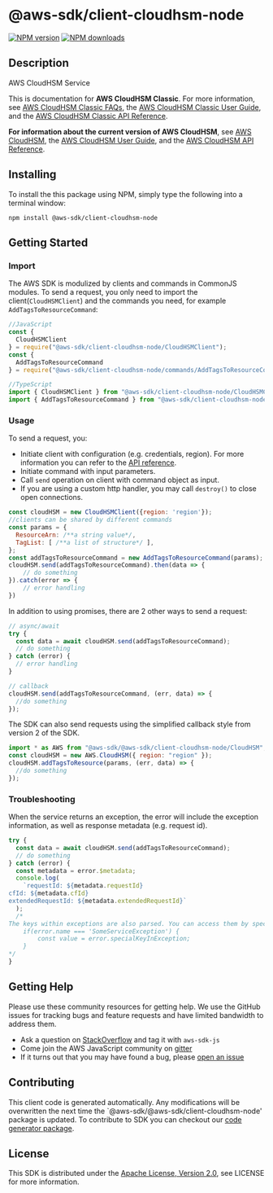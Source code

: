 # @aws-sdk/client-cloudhsm-node

[![NPM version](https://img.shields.io/npm/v/@aws-sdk/client-cloudhsm-node/preview.svg)](https://www.npmjs.com/package/@aws-sdk/client-cloudhsm-node)
[![NPM downloads](https://img.shields.io/npm/dm/@aws-sdk/client-cloudhsm-node.svg)](https://www.npmjs.com/package/@aws-sdk/client-cloudhsm-node)

## Description

<fullname>AWS CloudHSM Service</fullname> <p>This is documentation for <b>AWS CloudHSM Classic</b>. For more information, see <a href="http://aws.amazon.com/cloudhsm/faqs-classic/">AWS CloudHSM Classic FAQs</a>, the <a href="http://docs.aws.amazon.com/cloudhsm/classic/userguide/">AWS CloudHSM Classic User Guide</a>, and the <a href="http://docs.aws.amazon.com/cloudhsm/classic/APIReference/">AWS CloudHSM Classic API Reference</a>.</p> <p> <b>For information about the current version of AWS CloudHSM</b>, see <a href="http://aws.amazon.com/cloudhsm/">AWS CloudHSM</a>, the <a href="http://docs.aws.amazon.com/cloudhsm/latest/userguide/">AWS CloudHSM User Guide</a>, and the <a href="http://docs.aws.amazon.com/cloudhsm/latest/APIReference/">AWS CloudHSM API Reference</a>.</p>

## Installing

To install the this package using NPM, simply type the following into a terminal window:

```
npm install @aws-sdk/client-cloudhsm-node
```

## Getting Started

### Import

The AWS SDK is modulized by clients and commands in CommonJS modules. To send a request, you only need to import the client(`CloudHSMClient`) and the commands you need, for example `AddTagsToResourceCommand`:

```javascript
//JavaScript
const {
  CloudHSMClient
} = require("@aws-sdk/client-cloudhsm-node/CloudHSMClient");
const {
  AddTagsToResourceCommand
} = require("@aws-sdk/client-cloudhsm-node/commands/AddTagsToResourceCommand");
```

```javascript
//TypeScript
import { CloudHSMClient } from "@aws-sdk/client-cloudhsm-node/CloudHSMClient";
import { AddTagsToResourceCommand } from "@aws-sdk/client-cloudhsm-node/commands/AddTagsToResourceCommand";
```

### Usage

To send a request, you:

- Initiate client with configuration (e.g. credentials, region). For more information you can refer to the [API reference][].
- Initiate command with input parameters.
- Call `send` operation on client with command object as input.
- If you are using a custom http handler, you may call `destroy()` to close open connections.

```javascript
const cloudHSM = new CloudHSMClient({region: 'region'});
//clients can be shared by different commands
const params = {
  ResourceArn: /**a string value*/,
  TagList: [ /**a list of structure*/ ],
};
const addTagsToResourceCommand = new AddTagsToResourceCommand(params);
cloudHSM.send(addTagsToResourceCommand).then(data => {
    // do something
}).catch(error => {
    // error handling
})
```

In addition to using promises, there are 2 other ways to send a request:

```javascript
// async/await
try {
  const data = await cloudHSM.send(addTagsToResourceCommand);
  // do something
} catch (error) {
  // error handling
}
```

```javascript
// callback
cloudHSM.send(addTagsToResourceCommand, (err, data) => {
  //do something
});
```

The SDK can also send requests using the simplified callback style from version 2 of the SDK.

```javascript
import * as AWS from "@aws-sdk/@aws-sdk/client-cloudhsm-node/CloudHSM";
const cloudHSM = new AWS.CloudHSM({ region: "region" });
cloudHSM.addTagsToResource(params, (err, data) => {
  //do something
});
```

### Troubleshooting

When the service returns an exception, the error will include the exception information, as well as response metadata (e.g. request id).

```javascript
try {
  const data = await cloudHSM.send(addTagsToResourceCommand);
  // do something
} catch (error) {
  const metadata = error.$metadata;
  console.log(
    `requestId: ${metadata.requestId}
cfId: ${metadata.cfId}
extendedRequestId: ${metadata.extendedRequestId}`
  );
  /*
The keys within exceptions are also parsed. You can access them by specifying exception names:
    if(error.name === 'SomeServiceException') {
        const value = error.specialKeyInException;
    }
*/
}
```

## Getting Help

Please use these community resources for getting help. We use the GitHub issues for tracking bugs and feature requests and have limited bandwidth to address them.

- Ask a question on [StackOverflow](https://stackoverflow.com/questions/tagged/aws-sdk-js) and tag it with `aws-sdk-js`
- Come join the AWS JavaScript community on [gitter](https://gitter.im/aws/aws-sdk-js-v3)
- If it turns out that you may have found a bug, please [open an issue](https://github.com/aws/aws-sdk-js-v3/issues)

## Contributing

This client code is generated automatically. Any modifications will be overwritten the next time the `@aws-sdk/@aws-sdk/client-cloudhsm-node' package is updated. To contribute to SDK you can checkout our [code generator package][].

## License

This SDK is distributed under the
[Apache License, Version 2.0](http://www.apache.org/licenses/LICENSE-2.0),
see LICENSE for more information.

[code generator package]: https://github.com/aws/aws-sdk-js-v3/tree/master/packages/service-types-generator
[api reference]: https://docs.aws.amazon.com/AWSJavaScriptSDK/latest/
